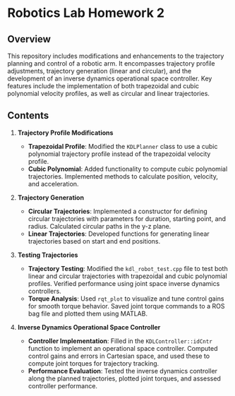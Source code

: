 # Robotics Lab Homework 2

## Overview

This repository includes modifications and enhancements to the trajectory planning and control of a robotic arm. It encompasses trajectory profile adjustments, trajectory generation (linear and circular), and the development of an inverse dynamics operational space controller. Key features include the implementation of both trapezoidal and cubic polynomial velocity profiles, as well as circular and linear trajectories.

## Contents

1. **Trajectory Profile Modifications**
   - **Trapezoidal Profile**: Modified the `KDLPlanner` class to use a cubic polynomial trajectory profile instead of the trapezoidal velocity profile.
   - **Cubic Polynomial**: Added functionality to compute cubic polynomial trajectories. Implemented methods to calculate position, velocity, and acceleration.

2. **Trajectory Generation**
   - **Circular Trajectories**: Implemented a constructor for defining circular trajectories with parameters for duration, starting point, and radius. Calculated circular paths in the y-z plane.
   - **Linear Trajectories**: Developed functions for generating linear trajectories based on start and end positions.

3. **Testing Trajectories**
   - **Trajectory Testing**: Modified the `kdl_robot_test.cpp` file to test both linear and circular trajectories with trapezoidal and cubic polynomial profiles. Verified performance using joint space inverse dynamics controllers.
   - **Torque Analysis**: Used `rqt_plot` to visualize and tune control gains for smooth torque behavior. Saved joint torque commands to a ROS bag file and plotted them using MATLAB.

4. **Inverse Dynamics Operational Space Controller**
   - **Controller Implementation**: Filled in the `KDLController::idCntr` function to implement an operational space controller. Computed control gains and errors in Cartesian space, and used these to compute joint torques for trajectory tracking.
   - **Performance Evaluation**: Tested the inverse dynamics controller along the planned trajectories, plotted joint torques, and assessed controller performance.
